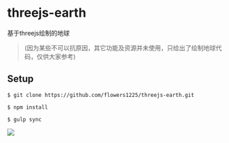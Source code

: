# threejs-earth

基于threejs绘制的地球

> (因为某些不可以抗原因，其它功能及资源并未使用，只给出了绘制地球代码，仅供大家参考)

## Setup

```
$ git clone https://github.com/flowers1225/threejs-earth.git

$ npm install

$ gulp sync

```

![](https://github.com/flowers1225/threejs-earth/blob/master/src/img/earth.png)

